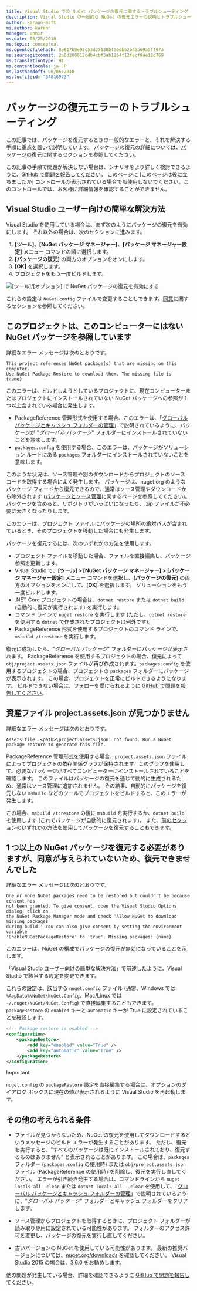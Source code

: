 ```yaml
---
title: Visual Studio での NuGet パッケージの復元に関するトラブルシューティング
description: Visual Studio の一般的な NuGet の復元エラーの説明とトラブルシューティングの方法です。
author: karann-msft
ms.author: karann
manager: unnir
ms.date: 05/25/2018
ms.topic: conceptual
ms.openlocfilehash: 8e817b8e95c53d27120bf56db52b45b69a5ff973
ms.sourcegitcommit: 2a6d200012cdb4cbf5ab1264f12fecf9ae12d769
ms.translationtype: HT
ms.contentlocale: ja-JP
ms.lasthandoff: 06/06/2018
ms.locfileid: "34816973"
---
```

# <a name="troubleshooting-package-restore-errors"></a>パッケージの復元エラーのトラブルシューティング

この記事では、パッケージを復元するときの一般的なエラーと、それを解決する手順に重点を置いて説明しています。 パッケージの復元の詳細については、[パッケージの復元](../consume-packages/package-restore.md#enabling-and-disabling-package-restore)に関するセクションを参照してください。

この記事の手順で問題が解決しない場合は、シナリオをより詳しく検討できるように、[GitHub で問題を報告してください](https://github.com/NuGet/docs.microsoft.com-nuget/issues)。 このページに [このページは役に立ちましたか] コントロールが表示されている場合でも使用しないでください。このコントロールでは、お客様に詳細情報を確認することができません。

## <a name="quick-solution-for-visual-studio-users"></a>Visual Studio ユーザー向けの簡単な解決方法

Visual Studio を使用している場合は、まず次のようにパッケージの復元を有効にします。 それ以外の場合は、次のセクションに進みます。

1. **[ツール]、[NuGet パッケージ マネージャー]、[パッケージ マネージャー設定]** メニュー コマンドの順に選択します。
1. **[パッケージの復元]** の両方のオプションをオンにします。
1. **[OK]** を選択します。
1. プロジェクトをもう一度ビルドします。

![[ツール]/[オプション] で NuGet パッケージの復元を有効にする](../consume-packages/media/restore-01-autorestoreoptions.png)

これらの設定は `NuGet.config` ファイルで変更することもできます。[同意](#consent)に関するセクションを参照してください。

<a name="missing"></a>

## <a name="this-project-references-nuget-packages-that-are-missing-on-this-computer"></a>このプロジェクトは、このコンピューターにはない NuGet パッケージを参照しています

詳細なエラー メッセージは次のとおりです。

```output
This project references NuGet package(s) that are missing on this computer.
Use NuGet Package Restore to download them. The missing file is {name}.
```

このエラーは、ビルドしようとしているプロジェクトに、現在コンピューターまたはプロジェクトにインストールされていない NuGet パッケージへの参照が 1 つ以上含まれている場合に発生します。

- PackageReference 管理形式を使用する場合、このエラーは、「[グローバル パッケージとキャッシュ フォルダーの管理](managing-the-global-packages-and-cache-folders.md)」で説明されているように、パッケージが "*グローバル パッケージ*" フォルダーにインストールされていないことを意味します。
- `packages.config` を使用する場合、このエラーは、パッケージがソリューション ルートにある `packages` フォルダーにインストールされていないことを意味します。

このような状況は、ソース管理や別のダウンロードからプロジェクトのソース コードを取得する場合によく発生します。 パッケージは、nuget.org のようなパッケージ フィードから復元できるので、通常はソース管理やダウンロードから除外されます ([パッケージとソース管理](Packages-and-Source-Control.md)に関するページを参照してください)。 パッケージを含めると、リポジトリがいっぱいになったり、.zip ファイルが不必要に大きくなったりします。

このエラーは、プロジェクト ファイルにパッケージの場所の絶対パスが含まれているとき、そのプロジェクトを移動した場合にも発生します。

パッケージを復元するには、次のいずれかの方法を使用します。

- プロジェクト ファイルを移動した場合、ファイルを直接編集し、パッケージ参照を更新します。
- Visual Studio で、**[ツール] > [NuGet パッケージ マネージャー] > [パッケージ マネージャー設定]** メニュー コマンドを選択し、**[パッケージの復元]** の両方のオプションをオンにして、**[OK]** を選択します。 ソリューションをもう一度ビルドします。
- .NET Core プロジェクトの場合は、`dotnet restore` または `dotnet build` (自動的に復元が実行されます) を実行します。
- コマンド ラインで `nuget restore` を実行します (ただし、`dotnet restore` を使用する `dotnet` で作成されたプロジェクトは例外です)。
- PackageReference 形式を使用するプロジェクトのコマンド ラインで、`msbuild /t:restore` を実行します。

復元に成功したら、"*グローバル パッケージ*" フォルダーにパッケージが表示されます。 PackageReference を使用するプロジェクトの場合、復元によって `obj/project.assets.json` ファイルが再び作成されます。`packages.config` を使用するプロジェクトの場合、プロジェクトの `packages` フォルダーにパッケージが表示されます。 この場合、プロジェクトを正常にビルドできるようになります。 ビルドできない場合は、フォローを受けられるように [GitHub で問題を報告してください](https://github.com/NuGet/docs.microsoft.com-nuget/issues)。

<a name="assets"></a>

## <a name="assets-file-projectassetsjson-not-found"></a>資産ファイル project.assets.json が見つかりません

詳細なエラー メッセージは次のとおりです。

```output
Assets file '<path>\project.assets.json' not found. Run a NuGet package restore to generate this file.
```

PackageReference 管理形式を使用する場合、`project.assets.json` ファイルによってプロジェクトの依存関係グラフが保持されます。このグラフを使用して、必要なパッケージがすべてコンピューターにインストールされていることを確認します。 このファイルはパッケージの復元を通じて動的に生成されるため、通常はソース管理に追加されません。 その結果、自動的にパッケージを復元しない `msbuild` などのツールでプロジェクトをビルドすると、このエラーが発生します。

この場合、`msbuild /t:restore` の後に `msbuild` を実行するか、`dotnet build` を使用します (これでパッケージが自動的に復元されます)。 また、[前のセクション](#missing)のいずれかの方法を使用してパッケージを復元することもできます。

<a name="consent"></a>

## <a name="one-or-more-nuget-packages-need-to-be-restored-but-couldnt-be-because-consent-has-not-been-granted"></a>1 つ以上の NuGet パッケージを復元する必要がありますが、同意が与えられていないため、復元できませんでした

詳細なエラー メッセージは次のとおりです。

```output
One or more NuGet packages need to be restored but couldn't be because consent has
not been granted. To give consent, open the Visual Studio Options dialog, click on
the NuGet Package Manager node and check 'Allow NuGet to download missing packages
during build.' You can also give consent by setting the environment variable
'EnableNuGetPackageRestore' to 'true'. Missing packages: {name}
```

このエラーは、NuGet の構成でパッケージの復元が無効になっていることを示します。

「[Visual Studio ユーザー向けの簡単な解決方法](#quick-solution-for-visual-studio-users)」で前述したように、Visual Studio で該当する設定を変更できます。

これらの設定は、該当する `nuget.config` ファイル (通常、Windows では `%AppData%\NuGet\NuGet.Config`、Mac/Linux では `~/.nuget/NuGet/NuGet.Config`) で直接編集することもできます。 `packageRestore` の `enabled` キーと `automatic` キーが True に設定されていることを確認します。

```xml
<!-- Package restore is enabled -->
<configuration>
    <packageRestore>
        <add key="enabled" value="True" />
        <add key="automatic" value="True" />
    </packageRestore>
</configuration>
```

> [!Important]
> `nuget.config` の `packageRestore` 設定を直接編集する場合は、オプションのダイアログ ボックスに現在の値が表示されるように Visual Studio を再起動します。

## <a name="other-potential-conditions"></a>その他の考えられる条件

- ファイルが見つからないため、NuGet の復元を使用してダウンロードするというメッセージのビルド エラーが発生することがあります。 ただし、復元を実行すると、"すべてのパッケージは既にインストールされており、復元するものはありません" と表示されることがあります。 この場合は、`packages` フォルダー (`packages.config` の使用時) または `obj/project.assets.json` ファイル (PackageReference の使用時) を削除し、復元を実行し直してください。 エラーが引き続き発生する場合は、コマンドラインから `nuget locals all -clear` または `dotnet locals all --clear` を使用して、「[グローバル パッケージとキャッシュ フォルダーの管理](managing-the-global-packages-and-cache-folders.md)」で説明されているように、"*グローバル パッケージ*" フォルダーとキャッシュ フォルダーをクリアします。

- ソース管理からプロジェクトを取得するときに、プロジェクト フォルダーが読み取り専用に設定されている可能性があります。 フォルダーのアクセス許可を変更し、パッケージの復元を実行し直してください。

- 古いバージョンの NuGet を使用している可能性があります。 最新の推奨バージョンについては、[nuget.org/downloads](https://www.nuget.org/downloads) を確認してください。 Visual Studio 2015 の場合は、3.6.0 をお勧めします。

他の問題が発生している場合、詳細を確認できるように [GitHub で問題を報告してください](https://github.com/NuGet/docs.microsoft.com-nuget/issues)。